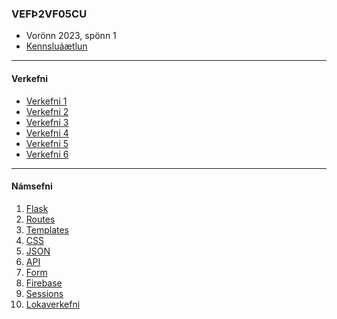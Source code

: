 ### VEFÞ2VF05CU
- Vorönn 2023, spönn 1
- [Kennsluáætlun](https://github.com/vefthroun/Namsefni-s2/blob/main/VEFÞ2VF05CU_V23-1.pdf)

---

#### Verkefni

- [Verkefni 1](https://github.com/vefthroun/Namsefni-s2/blob/main/Verkefni1.md)
- [Verkefni 2](https://github.com/vefthroun/Namsefni-s2/blob/main/Verkefni2.md)
- [Verkefni 3](https://github.com/vefthroun/Namsefni-s2/blob/main/Verkefni3.md)
- [Verkefni 4](https://github.com/vefthroun/Namsefni-s2/blob/main/Verkefni4.md)
- [Verkefni 5](https://github.com/vefthroun/Namsefni-s2/blob/main/Verkefni5.md)
- [Verkefni 6](https://github.com/vefthroun/Namsefni-s2/blob/main/Verkefni6.md)

<!--
- [Verkefni 6](https://github.com/vefthroun/Namsefni-s2/blob/main/Verkefni/Verkefni6.md)
-->
---

#### Námsefni

1. [Flask](https://github.com/vefthroun/Namsefni-s2/blob/main/2-Flask/Readme.md#hva%C3%B0-er-flask)
1. [Routes](https://github.com/vefthroun/Namsefni-s2/blob/main/2-Flask/Routes/readme.md#routing-k%C3%B3%C3%B0as%C3%BDnid%C3%A6mi)
1. [Templates](https://github.com/vefthroun/Namsefni-s2/blob/main/2-Flask/Templates/README.md#jinja)
1. [CSS](https://github.com/vefthroun/Namsefni-s2/blob/main/CSSLibraries.md)
1. [JSON](https://github.com/vefthroun/Namsefni-s2/tree/main/3-Json#readme)
1. [API](https://github.com/vefthroun/Namsefni-s2/blob/main/4-API/README.md#hva%C3%B0-er-api)
1. [Form](https://github.com/vefthroun/Namsefni-s2/blob/main/WTForms/Readme.md)
1. [Firebase](https://github.com/vefthroun/Namsefni-s2/tree/main/6-Gagnagrunnur#firebase)
1. [Sessions](https://github.com/vefthroun/Namsefni-s2/tree/main/5-Cookies%26Sessions)
1. [Lokaverkefni](https://github.com/vefthroun/Namsefni-s2/blob/main/7-lokaverkefni/Readme.md)


